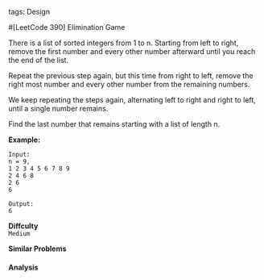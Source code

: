 tags: Design

#[LeetCode 390] Elimination Game

There is a list of sorted integers from 1 to n. Starting from left to right, 
remove the first number and every other number afterward until you reach the end of the list.

Repeat the previous step again, but this time from right to left, 
remove the right most number and every other number from the remaining numbers.

We keep repeating the steps again, alternating left to right and right to left, until a single number remains.

Find the last number that remains starting with a list of length n.

**Example:**

    Input:
    n = 9,
    1 2 3 4 5 6 7 8 9
    2 4 6 8
    2 6
    6
    
    Output:
    6


**Diffculty**  
`Medium`

**Similar Problems**  


#### Analysis




